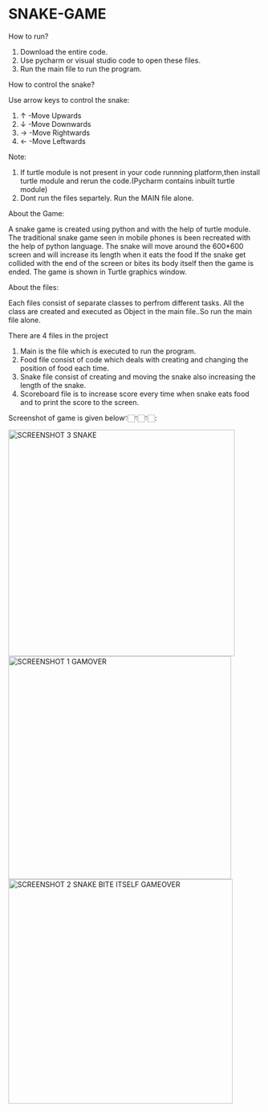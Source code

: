 # SNAKE-GAME
How to run?

1. Download the entire code.
2. Use pycharm or visual studio code to open these files.
3. Run the main file to run the program.

How to control the snake?

 Use arrow keys to control the snake:
 
  1. ↑ -Move Upwards
  2. ↓ -Move Downwards
  3. → -Move Rightwards
  4. ← -Move Leftwards
  
Note:

1. If turtle module is not present in your code runnning platform,then install turtle module and rerun the code.(Pycharm contains inbuilt turtle module)
2. Dont run the files separtely. Run the MAIN file alone.


About the Game:

 A snake game is created using python and with the help of turtle module. 
 The traditional snake game seen in mobile phones is been recreated with the help of python language. 
 The snake will move around the 600*600 screen and will increase its length when it eats the food 
 If the snake get collided with the end of the screen or bites its body itself then the game is ended.
 The game is shown in Turtle graphics window.

About the files:

Each files consist of separate classes to perfrom different tasks. 
All the class are created and executed as Object in the main file..So run the main file alone.

There are 4  files in the project

 1. Main is the file which is executed to run the program.
 2. Food file consist of code which deals with creating and changing the position of food each time.
 3. Snake file consist of creating and moving the snake also increasing the length of the snake.
 4. Scoreboard file is to increase score every time when snake eats food and to print the score to the screen.

Screenshot of game is given below👇🏻👇🏻👇🏻:

<img width="451" alt="SCREENSHOT 3 SNAKE" src="https://user-images.githubusercontent.com/109719075/196349711-389f8ab3-60e0-4a06-9f0b-1f51d8b46fd1.png">
<img width="444" alt="SCREENSHOT 1 GAMOVER" src="https://user-images.githubusercontent.com/109719075/196349715-3551ea44-4ff4-4d7f-930e-28c9249d7999.png">
<img width="447" alt="SCREENSHOT 2 SNAKE BITE ITSELF GAMEOVER" src="https://user-images.githubusercontent.com/109719075/196349718-cc08301c-030d-4819-ae08-dcd7f302544c.png">

